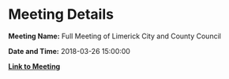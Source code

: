 # Meeting Details

**Meeting Name:** Full Meeting of Limerick City and County Council

**Date and Time:** 2018-03-26 15:00:00

**[Link to Meeting](https://www.limerick.ie/council/whats-on/full-meeting-limerick-city-and-county-council-21)**
